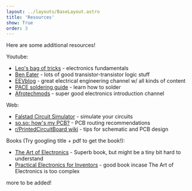 ```yaml
---
layout: ../layouts/BaseLayout.astro
title: 'Resources'
show: True
order: 3
---
```


Here are some additional resources!

Youtube:
- [Leo's bag of tricks](https://www.youtube.com/watch?v=SGvOmwZvhVk&list=PLLs0XGQCqp0peSsgkpm8hsWLC5C9hUg8x&index=2) - electronics fundamentals
- [Ben Eater](https://www.youtube.com/c/BenEater) - lots of good transistor-transistor logic stuff
- [EEVblog](https://www.youtube.com/@EEVblog) - great electrical engineering channel w/ all kinds of content
- [PACE soldering guide](https://www.youtube.com/watch?v=vIT4ra6Mo0s&list=PL926EC0F1F93C1837) - learn how to solder
- [Afrotechmods](https://www.youtube.com/@Afrotechmods) - super good electronics introduction channel

Web:
- [Falstad Circuit Simulator](https://www.falstad.com/circuit/circuitjs.html) - simulate your circuits
- [so.so: how's my PCB?](https://libsharedobject.so/howsmypcb.html) - PCB routing recommendations
- [r/PrintedCircuitBoard wiki](https://www.reddit.com/r/PrintedCircuitBoard/wiki/schematic_review_tips/) - tips for schematic and PCB design

Books (Try googling title + pdf to get the book!):
- [The Art of Electronics](https://en.wikipedia.org/wiki/The_Art_of_Electronics) - Superb book, but might be a tiny bit hard to understand
- [Practical Electronics for Inventors](https://openlibrary.org/books/OL6806252M/Practical_electronics_for_inventors) - good book incase The Art of Electronics is too complex

more to be added!
